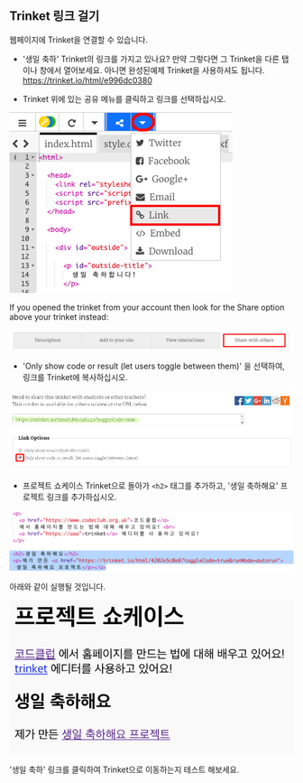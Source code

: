 ## Trinket 링크 걸기

웹페이지에 Trinket을 연결할 수 있습니다.

+ '생일 축하' Trinket의 링크를 가지고 있나요? 만약 그렇다면 그 Trinket을 다른 탭이나 창에서 열어보세요. 아니면 완성된예제 Trinket을 사용하셔도 됩니다. <https://trinket.io/html/e996dc0380>

+ Trinket 위에 있는 공유 메뉴를 클릭하고 링크를 선택하십시오.

![스크린샷](images/showcase-share1.png)

If you opened the trinket from your account then look for the Share option above your trinket instead:

![스크린샷](images/showcase-share2.png)

+ 'Only show code or result (let users toggle between them)' 을 선택하여, 링크를 Trinket에 복사하십시오. 

![스크린샷](images/showcase-get-link.png)

+ 프로젝트 쇼케이스 Trinket으로 돌아가 `<h2>` 태그를 추가하고, '생일 축하해요' 프로젝트 링크를 추가하십시오.

![스크린샷](images/showcase-link-trinket.png)

아래와 같이 실행될 것입니다.

![스크린샷](images/showcase-link-output.png)

'생일 축하' 링크를 클릭하여 Trinket으로 이동하는지 테스트 해보세요.